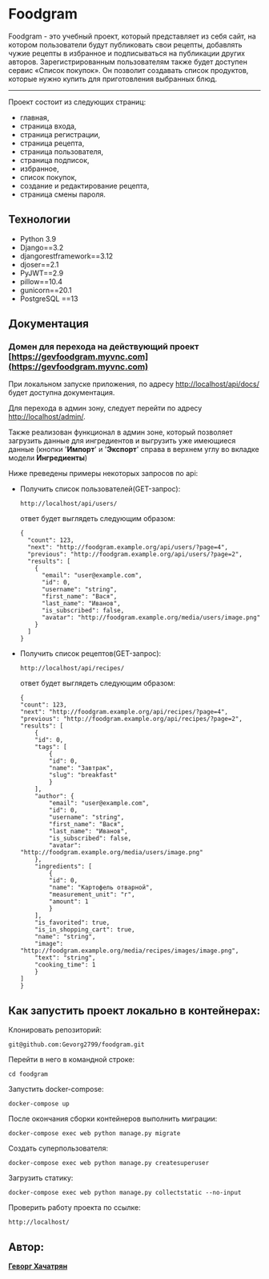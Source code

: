 # Foodgram

Foodgram - это учебный проект, который представляет из себя сайт, на котором пользователи будут публиковать свои рецепты, добавлять чужие рецепты в избранное и подписываться на публикации других авторов. Зарегистрированным пользователям также будет доступен сервис «Список покупок». Он позволит создавать список продуктов, которые нужно купить для приготовления выбранных блюд.

---

Проект состоит из следующих страниц:

* главная,
* страница входа,
* страница регистрации,
* страница рецепта,
* страница пользователя,
* страница подписок,
* избранное,
* список покупок,
* создание и редактирование рецепта,
* страница смены пароля.

## Технологии

* Python 3.9
* Django==3.2
* djangorestframework==3.12
* djoser==2.1
* PyJWT==2.9
* pillow==10.4
* gunicorn==20.1
* PostgreSQL ==13

## Документация

### Домен для перехода на действующий проект [https://gevfoodgram.myvnc.com](https://gevfoodgram.myvnc.com)

При локальном запуске приложения, по адресу [http://localhost/api/docs/](http://localhost/api/docs/) будет доступна документация.

Для перехода в админ зону, следует перейти по адресу [http://localhost/admin/](http://localhost/admin/).

Также реализован функционал в админ зоне, который позволяет загрузить данные для ингредиентов и выгрузить уже имеющиеся данные (кнопки '**Импорт**' и '**Экспорт**' справа в верхнем углу во вкладке модели **Ингредиенты**)

Ниже преведены примеры некоторых запросов по api:

* Получить список пользователей(GET-запрос):

  ```
  http://localhost/api/users/
  ```

  ответ будет выглядеть следующим образом:

  ```
  {
    "count": 123,
    "next": "http://foodgram.example.org/api/users/?page=4",
    "previous": "http://foodgram.example.org/api/users/?page=2",
    "results": [
      {
        "email": "user@example.com",
        "id": 0,
        "username": "string",
        "first_name": "Вася",
        "last_name": "Иванов",
        "is_subscribed": false,
        "avatar": "http://foodgram.example.org/media/users/image.png"
      }
    ]
  }
  ```
* Получить список рецептов(GET-запрос):

  ```
  http://localhost/api/recipes/
  ```

  ответ будет выглядеть следующим образом:

  ```
  {
  "count": 123,
  "next": "http://foodgram.example.org/api/recipes/?page=4",
  "previous": "http://foodgram.example.org/api/recipes/?page=2",
  "results": [
      {
      "id": 0,
      "tags": [
          {
          "id": 0,
          "name": "Завтрак",
          "slug": "breakfast"
          }
      ],
      "author": {
          "email": "user@example.com",
          "id": 0,
          "username": "string",
          "first_name": "Вася",
          "last_name": "Иванов",
          "is_subscribed": false,
          "avatar": "http://foodgram.example.org/media/users/image.png"
      },
      "ingredients": [
          {
          "id": 0,
          "name": "Картофель отварной",
          "measurement_unit": "г",
          "amount": 1
          }
      ],
      "is_favorited": true,
      "is_in_shopping_cart": true,
      "name": "string",
      "image": "http://foodgram.example.org/media/recipes/images/image.png",
      "text": "string",
      "cooking_time": 1
      }
  ]
  }
  ```

## Как запустить проект локально в контейнерах:

Клонировать репозиторий:

`git@github.com:Gevorg2799/foodgram.git`

Перейти в него в командной строке:

`cd foodgram`

Запустить docker-compose:

`docker-compose up`

После окончания сборки контейнеров выполнить миграции:

`docker-compose exec web python manage.py migrate`

Создать суперпользователя:

`docker-compose exec web python manage.py createsuperuser`

Загрузить статику:

`docker-compose exec web python manage.py collectstatic --no-input`

Проверить работу проекта по ссылке:

`http://localhost/`

## Автор:

[**Геворг Хачатрян**](https://github.com/Gevorg2799)
